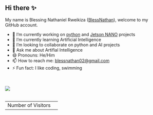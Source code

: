 ## Hi there ✨

My name is Blessing Nathaniel Rweikiza ([BlessNathan](https://github.com/blessnathan01/)), welcome to my GitHub account. 

- 🔭 I’m currently working on [python](https://www.python.org/) and [Jetson NANO](https://developer.nvidia.com/embedded/jetson-nano-developer-kit) projects
- 🌱 I’m currently learning Artificial Intelligence
- 👯 I’m looking to collaborate on python and AI projects
- 💬 Ask me about Artifial Intelligence
- 😄 Pronouns: He/Him
- 📫 How to reach me: [blessnathan02@gmail.com](mailto:blessnathan02@gmail.com) 
- ⚡ Fun fact: I like coding, swimming
<!-- - 🤔 I’m looking for help with ... -->


<br />

<img src="https://github-readme-stats.vercel.app/api?username=blessnathan01&show_icons=true&hide_border=true" align="left"></p>
<!-- ![BlessNathan's github stats](https://github-readme-stats.vercel.app/api?username=blessnathan01&show_icons=true&theme=&count_private=true) -->
<!-- ![Anurag's github stats](https://github-readme-stats.vercel.app/api?username=blessnathan01&show_icons=true&theme=merko&count_private=true) -->

<br />
<br />


<table>
  <tr>
    <td>Number of Visitors</td>
    <td><img src="https://profile-counter.glitch.me/blessnathan01/count.svg" alt="" /></td>
  </tr>
</table>

<!-- | Number of Visitors | <img src="https://profile-counter.glitch.me/blessnathan01/count.svg" alt="" /> |
| --- | --- | -->
